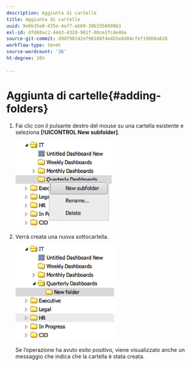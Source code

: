 ```yaml
---
description: Aggiunta di cartelle
title: Aggiunta di cartelle
uuid: 9e6b35e8-435e-4af7-ab60-30b335869063
exl-id: dfd60ac2-4443-432d-901f-00ce1fc4e46a
source-git-commit: d9df90242ef96188f4e4b5e6d04cfef196b0a628
workflow-type: tm+mt
source-wordcount: '36'
ht-degree: 16%

---
```


# Aggiunta di cartelle{#adding-folders}

1. Fai clic con il pulsante destro del mouse su una cartella esistente e seleziona **[!UICONTROL New subfolder]**.

   ![](assets/new_subfolder_1.png)

1. Verrà creata una nuova sottocartella.

   ![](assets/new_subfolder_2.png)

   Se l’operazione ha avuto esito positivo, viene visualizzato anche un messaggio che indica che la cartella è stata creata.
